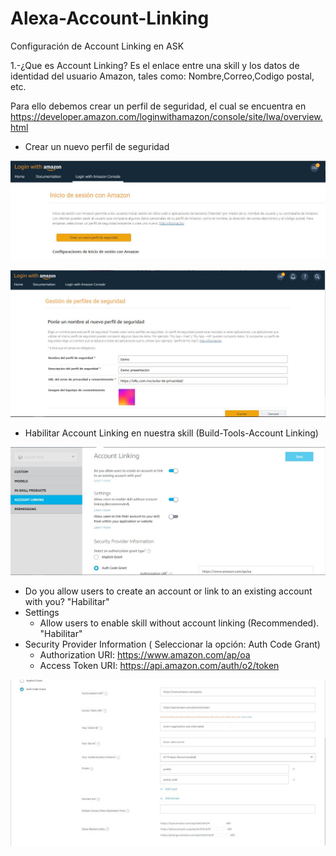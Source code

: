 # Alexa-Account-Linking
Configuración de Account Linking en ASK

1.-¿Que es Account Linking?
Es el enlace entre una skill y los datos de identidad del usuario Amazon, tales como: Nombre,Correo,Codigo postal, etc.

Para ello debemos crear un perfil de seguridad, el cual se encuentra en https://developer.amazon.com/loginwithamazon/console/site/lwa/overview.html

- Crear un nuevo perfil de seguridad

![Alt text](https://github.com/Oliv3rs/Alexa-Account-Linking/blob/master/imgs/LoginWithAmazon.JPG)

![Alt text](https://github.com/Oliv3rs/Alexa-Account-Linking/blob/master/imgs/perfilSeguridad.JPG)

- Habilitar Account Linking en nuestra skill (Build-Tools-Account Linking)

![Alt text](https://github.com/Oliv3rs/Alexa-Account-Linking/blob/master/imgs/accountLinking1.JPG)

  - Do you allow users to create an account or link to an existing account with you?    "Habilitar"
  - Settings
    - Allow users to enable skill without account linking (Recommended).   "Habilitar"
  - Security Provider Information ( Seleccionar la opción: Auth Code Grant)
      - Authorization URI:  https://www.amazon.com/ap/oa
      - Access Token URI:   https://api.amazon.com/auth/o2/token
      
![Alt text](https://github.com/Oliv3rs/Alexa-Account-Linking/blob/master/imgs/configAL.JPG)

